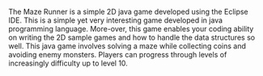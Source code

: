The Maze Runner is a simple 2D java game developed using the Eclipse IDE. This is a simple yet very interesting game developed in java programming language. More-over, this game enables your coding ability on writing the 2D sample games and how to handle the data structures so well. This java game involves solving a maze while collecting coins and avoiding enemy monsters. Players can progress through levels of increasingly difficulty up to level 10.
